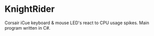 # KnightRider
Corsair iCue keyboard &amp; mouse LED's react to CPU usage spikes. Main program written in C#.
